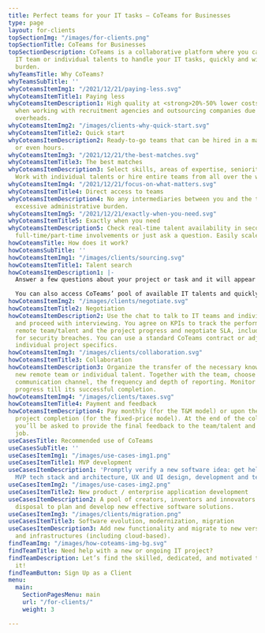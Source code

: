 ```yaml
---
title: Perfect teams for your IT tasks – CoTeams for Businesses
type: page
layout: for-clients
topSectionImg: "/images/for-clients.png"
topSectionTitle: CoTeams for Businesses
topSectionDescription: CoTeams is a collaborative platform where you can find a perfect
  IT team or individual talents to handle your IT tasks, quickly and with less administrative
  burden.
whyTeamsTitle: Why CoTeams?
whyTeamsSubTitle: ''
whyCoteamsItemImg1: "/2021/12/21/paying-less.svg"
whyCoteamsItemTitle1: Paying less
whyCoteamsItemDescription1: High quality at <strong>20%-50% lower costs</strong> than
  when working with recruitment agencies and outsourcing companies due to minimized
  overheads.
whyCoteamsItemImg2: "/images/clients-why-quick-start.svg"
whyCoteamsItemTitle2: Quick start
whyCoteamsItemDescription2: Ready-to-go teams that can be hired in a matter of days
  or even hours.
whyCoteamsItemImg3: "/2021/12/21/the-best-matches.svg"
whyCoteamsItemTitle3: The best matches
whyCoteamsItemDescription3: Select skills, areas of expertise, seniority levels, etc.
  Work with individual talents or hire entire teams from all over the world.
whyCoteamsItemImg4: "/2021/12/21/focus-on-what-matters.svg"
whyCoteamsItemTitle4: Direct access to teams
whyCoteamsItemDescription4: No any intermediaries between you and the teams and no
  excessive administrative burden.
whyCoteamsItemImg5: "/2021/12/21/exactly-when-you-need.svg"
whyCoteamsItemTitle5: Exactly when you need
whyCoteamsItemDescription5: Check real-time talent availability in seconds. Offer
  full-time/part-time involvements or just ask a question. Easily scale on demand.
howCoteamsTitle: How does it work?
howCoteamsSubTitle: ''
howCoteamsItemImg1: "/images/clients/sourcing.svg"
howCoteamsItemTitle1: Talent search
howCoteamsItemDescription1: |-
  Answer a few questions about your project or task and it will appear in the pool. Available teams receive recommended projects based on the required skills and other information you provide. The interested teams send you their proposals.

  You can also access CoTeams’ pool of available IT talents and quickly search, sort, and filter by skills, team category, etc. and invite them for bidding.
howCoteamsItemImg2: "/images/clients/negotiate.svg"
howCoteamsItemTitle2: Negotiation
howCoteamsItemDescription2: Use the chat to talk to IT teams and individual talents
  and proceed with interviewing. You agree on KPIs to track the performance of the
  remote team/talent and the project progress and negotiate SLA, including penalties
  for security breaches. You can use a standard CoTeams contract or adjust it to reflect
  individual project specifics.
howCoteamsItemImg3: "/images/clients/collaboration.svg"
howCoteamsItemTitle3: Collaboration
howCoteamsItemDescription3: Organize the transfer of the necessary knowledge to the
  new remote team or individual talent. Together with the team, choose the convenient
  communication channel, the frequency and depth of reporting. Monitor the project
  progress till its successful completion.
howCoteamsItemImg4: "/images/clients/taxes.svg"
howCoteamsItemTitle4: Payment and feedback
howCoteamsItemDescription4: Pay monthly (for the T&M model) or upon the successful
  project completion (for the fixed-price model). At the end of the collaboration,
  you’ll be asked to provide the final feedback to the team/talent and rate their
  job.
useCasesTitle: Recommended use of CoTeams
useCasesSubTitle: ''
useCasesItemImg1: "/images/use-cases-img1.png"
useCasesItemTitle1: MVP development
useCasesItemDescription1: 'Promptly verify a new software idea: get help with choosing
  MVP tech stack and architecture, UX and UI design, development and testing. <br>'
useCasesItemImg2: "/images/use-cases-img2.png"
useCasesItemTitle2: New product / enterprise application development
useCasesItemDescription2: A pool of creators, inventors and innovators is at your
  disposal to plan and develop new effective software solutions.
useCasesItemImg3: "/images/clients/migration.png"
useCasesItemTitle3: Software evolution, modernization, migration
useCasesItemDescription3: Add new functionality and migrate to new versions, designs
  and infrastructures (including cloud-based).
findTeamImg: "/images/how-coteams-img-bg.svg"
findTeamTitle: Need help with a new or ongoing IT project?
findTeamDescription: Let’s find the skilled, dedicated, and motivated team to nail
  it!
findTeamButton: Sign Up as a Client
menu:
  main:
    SectionPagesMenu: main
    url: "/for-clients/"
    weight: 3

---
```

